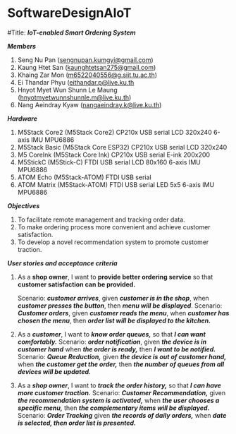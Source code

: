 # SoftwareDesignAIoT
#Title: ***IoT-enabled Smart Ordering System***

***Members***
1. Seng Nu Pan (sengnupan.kumgyi@gmail.com)
2. Kaung Htet San (kaunghtetsan275@gmail.com)
3. Khaing Zar Mon (m6522040556@g.siit.tu.ac.th)
4. Ei Thandar Phyu (eithandar.p@live.ku.th
5. Hnyot Myet Wun Shunn Le Maung (hnyotmyetwunnshunnle.m@live.ku.th)
6. Nang Aeindray Kyaw (nangaeindray.k@live.ku.th)

***Hardware***
1. M5Stack Core2 (M5Stack Core2)
    CP210x USB serial
    LCD 320x240
    6-axis IMU MPU6886
2. M5Stack Basic (M5Stack Core ESP32)
    CP210x USB serial
    LCD 320x240
3. M5 CoreInk (M5Stack Core Ink)
    CP210x USB serial
    E-ink 200x200
4. M5StickC (M5Stick-C)
    FTDI USB serial
    LCD 80x160
    6-axis IMU MPU6886
5. ATOM Echo (M5Stack-ATOM)
    FTDI USB serial
6. ATOM Matrix (M5Stack-ATOM)
    FTDI USB serial
    LED 5x5
    6-axis IMU MPU6886

***Objectives***
1. To facilitate remote management and tracking order data.
2. To make ordering process more convenient and achieve customer satisfaction.
3. To develop a novel recommendation system to promote customer traction.

***User stories and acceptance criteria***
1. As a **shop owner**, I want to **provide better ordering service** so that **customer satisfaction can be provided.**

    Scenario: ***customer arrives***, given ***customer is in the shop***, when ***customer presses the button***, then ***menu  will be displayed***.
    Scenario: ***Customer orders***, given ***customer reads the menu***, when ***customer has chosen the menu***, then ***order list will be displayed to the kitchen.***
2. As a ***customer***, I want to ***know order queues,*** so that ***I can want comfortably.***
    Scenario: ***order notification***, given ***the device is in customer hand*** when ***the order is ready,*** then ***I want to be notified.***
    Scenario: ***Queue Reduction,*** given ***the device is out of customer hand,*** when ***the customer get the order,*** then ***the number of queues from all devices will be updated.***
3. As a ***shop owner***, I want to ***track the order history,*** so that ***I can have more customer traction.***
    Scenario: ***Customer Recommendation,*** given ***the recommendation system is activated,*** when ***the user chooses a specific menu,*** then ***the complementary items will be displayed.***
    Scenario: ***Order Tracking*** given ***the records of daily orders,*** when ***date is selected, then order list is presented.***
